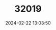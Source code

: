---
title: "32019"
category: "Podocarpus parlatorei"
draft: false
date: 2024-02-22 13:03:50
languages:
  English: ["Pino Blanco"]
  Spanish; Castilian: ["Pino del Cerro"]
---